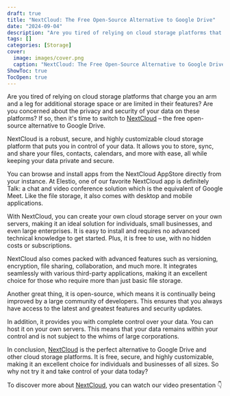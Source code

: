 ```yaml
---
draft: true
title: "NextCloud: The Free Open-Source Alternative to Google Drive"
date: "2024-09-04"
description: "Are you tired of relying on cloud storage platforms that charge you an arm and a leg for additional storage space or are limited in their features? Are you concerned about the privacy and security of your data on these platforms? If so, then it's time to switch"
tags: []
categories: [Storage]
cover:
  image: images/cover.png
  caption: "NextCloud: The Free Open-Source Alternative to Google Drive"
ShowToc: true
TocOpen: true
---
```



Are you tired of relying on cloud storage platforms that charge you an arm and a leg for additional storage space or are limited in their features? Are you concerned about the privacy and security of your data on these platforms? If so, then it's time to switch to [NextCloud](https://elest.io/open-source/nextcloud?ref=blog.elest.io) – the free open\-source alternative to Google Drive.

NextCloud is a robust, secure, and highly customizable cloud storage platform that puts you in control of your data. It allows you to store, sync, and share your files, contacts, calendars, and more with ease, all while keeping your data private and secure.

You can browse and install apps from the NextCloud AppStore directly from your instance. At Elestio, one of our favorite NextCloud app is definitely Talk: a chat and video conference solution which is the equivalent of Google Meet. Like the file storage, it also comes with desktop and mobile applications.

With NextCloud, you can create your own cloud storage server on your own servers, making it an ideal solution for individuals, small businesses, and even large enterprises. It is easy to install and requires no advanced technical knowledge to get started. Plus, it is free to use, with no hidden costs or subscriptions.

NextCloud also comes packed with advanced features such as versioning, encryption, file sharing, collaboration, and much more. It integrates seamlessly with various third\-party applications, making it an excellent choice for those who require more than just basic file storage.

Another great thing, it is open\-source, which means it is continually being improved by a large community of developers. This ensures that you always have access to the latest and greatest features and security updates.

In addition, it provides you with complete control over your data. You can host it on your own servers. This means that your data remains within your control and is not subject to the whims of large corporations.

In conclusion, [NextCloud](https://elest.io/open-source/nextcloud?ref=blog.elest.io) is the perfect alternative to Google Drive and other cloud storage platforms. It is free, secure, and highly customizable, making it an excellent choice for individuals and businesses of all sizes. So why not try it and take control of your data today?

To discover more about [NextCloud](https://elest.io/open-source/nextcloud?ref=blog.elest.io), you can watch our video presentation 👇



